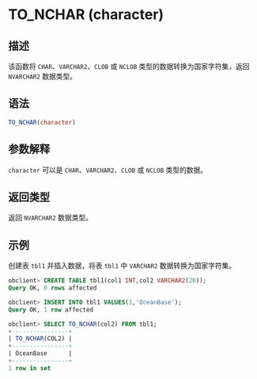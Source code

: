 TO_NCHAR (character) 
=========================================



描述 
-----------------------

该函数将 `CHAR`、`VARCHAR2`、`CLOB` 或 `NCLOB` 类型的数据转换为国家字符集，返回 `NVARCHAR2` 数据类型。

语法 
-----------------------

```sql
TO_NCHAR(character)
```



参数解释 
-------------------------

`character` 可以是 `CHAR`、`VARCHAR2`、`CLOB` 或 `NCLOB` 类型的数据。

返回类型 
-------------------------

返回 `NVARCHAR2` 数据类型。

示例 
-----------------------

创建表 `tbl1` 并插入数据，将表 `tbl1` 中 `VARCHAR2` 数据转换为国家字符集。

```sql
obclient> CREATE TABLE tbl1(col1 INT,col2 VARCHAR2(20));
Query OK, 0 rows affected

obclient> INSERT INTO tbl1 VALUES(1,'OceanBase');
Query OK, 1 row affected

obclient> SELECT TO_NCHAR(col2) FROM tbl1;
+----------------+
| TO_NCHAR(COL2) |
+----------------+
| OceanBase      |
+----------------+
1 row in set
```


